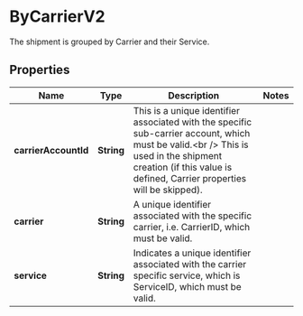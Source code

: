 

# ByCarrierV2

The shipment is grouped by Carrier and their Service.

## Properties

| Name | Type | Description | Notes |
|------------ | ------------- | ------------- | -------------|
|**carrierAccountId** | **String** | This is a unique identifier associated with the specific sub-carrier account, which must be valid.&lt;br /&gt; This is used in the shipment creation (if this value is defined, Carrier properties will be skipped). |  |
|**carrier** | **String** | A unique identifier associated with the specific carrier, i.e. CarrierID, which must be valid. |  |
|**service** | **String** | Indicates a unique identifier associated with the carrier specific service, which is ServiceID, which must be valid. |  |



